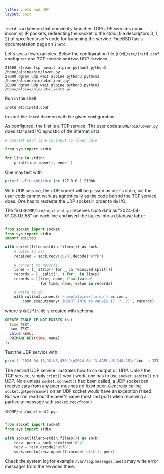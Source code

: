 ```yaml
---
title: inetd and UDP
layout: post
---
```


`inetd` is a daemon that conviently launches TCP/UDP services upon incoming IP packets, redirecting the socket to the stdio (file descriptors 0, 1, 2) of specified user's code for launching the service. FreeBSD has a documentation page on `inetd`.

Let's see a few examples. Below the configuration file `$HOME/etc/inetd.conf` configures one TCP service and two UDP services,

```
21000 stream tcp nowait alpine python3 python3 /home/alpine/bin/lower.py
27000 dgram udp wait alpine python3 python3 /home/alpine/bin/udpclient.py
28000 dgram udp wait alpine python3 python3 /home/alpine/bin/udpclient2.py
```

Run in the shell

```sh
inetd etc/inetd.conf
```

to start the `inetd` daemon with the given configuration.

As configured, the first is a TCP service. The user code `$HOME/bin/lower.py` does standard I/O agnostic of the internet data:

```python
# convert each line in input to lower case

from sys import stdin

for line in stdin:
    print(line.lower(), end='')
```

One may test with

```sh
printf 'wEjLu\nUikO\n'|nc 127.0.0.1 21000
```

With UDP service, the UDP socket will be passed as user's stdin, but the user code cannot work as agnostically as the code behind the TCP service does. One has to recreate the UDP socket in order to do I/O.

The first `$HOME/bin/udpclient.py` receives tuple data as "2024-04-01,GS.US,58" on each line and insert the tuples into a database table:

```python

from socket import socket
from sys import stdin
import sqlite3

with socket(fileno=stdin.fileno()) as sock:
    # bytes to str
    received = sock.recv(1024).decode('utf8')

    # convert to records
    lines = [_.strip() for _ in received.split()]
    records = [_.split(',') for _ in lines]
    records = [(time, name, float(value))
                for time, name, value in records]

    # write to db
    with sqlite3.connect('/home/alpine/fin.db') as conn:
        conn.executemany('INSERT INTO ts VALUES (?, ?, ?)', records)
```

where `$HOME/fin.db` is created with schema:

```sql
CREATE TABLE IF NOT EXISTS ts (
  time TEXT,
  name TEXT,
  value REAL,
  PRIMARY KEY(time, name)
);
```

Test the UDP service with

```sh
printf '2024-04-13,GS.US,450.3\n2024-04-13,AAPL.US,140.25\n'|nc -u 127.0.0.1 27000
```

The second UDP service illustrates how to do output on UDP. Unlike the TCP service, simply `print()` won't work, one has to use `socket.sendto()` on UDP. Note unless `socket.connect()` had been called, a UDP socket can receive data from any peer thus has no fixed peer. Generally calling `socket.getpeername()` on an UDP socket would have an exception raised. But we can read out the peer's name (host and port) when receiving a particular message with `socket.recvfrom()`.

`$HOME/bin/udpclient2.py`:

```python

from socket import socket
from sys import stdin

with socket(fileno=stdin.fileno()) as sock:
    recv, peer = sock.recvfrom(1024)
    recv = recv.decode('utf8')
    sock.sendto(recv.upper().encode('utf8'), peer)
```

Check the system log for example `/var/log/messages`, `inetd` may write error messages from the services there.
